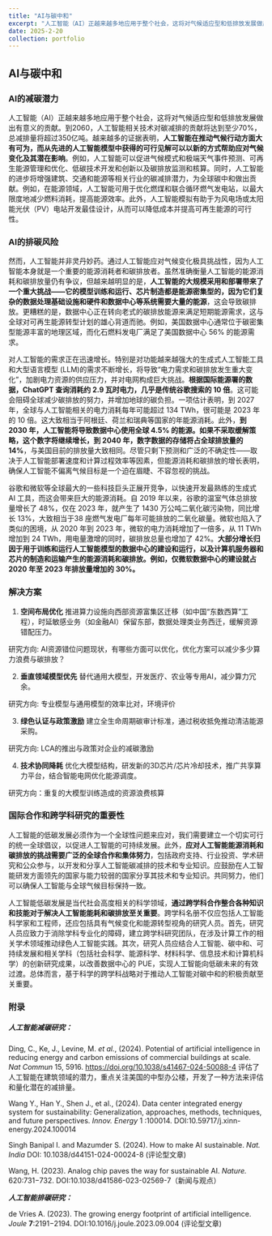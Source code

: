 ```yaml
---
title: "AI与碳中和"
excerpt: "人工智能（AI）正越来越多地应用于整个社会，这将对气候适应型和低排放发展做出有意义的贡献，然而，高强度的算力需求也带来了极大的环境成本。<br/><img src='/images/AI3.png'>"
date: 2025-2-20
collection: portfolio
---
```


## AI与碳中和

### AI的减碳潜力

人工智能（AI）正越来越多地应用于整个社会，这将对气候适应型和低排放发展做出有意义的贡献。到2060，人工智能相关技术对碳减排的贡献将达到至少70%，总减排量将超过350亿吨。越来越多的证据表明，**人工智能在推动气候行动方面大有可为，而从先进的人工智能模型中获得的可行见解可以以新的方式帮助应对气候变化及其潜在影响**。例如，人工智能可以促进气候模式和极端天气事件预测、可再生能源管理和优化、低碳技术开发和创新以及碳排放监测和核算。同时，人工智能的进步将增强建筑、交通和能源等相关行业的碳减排潜力，为全球碳中和做出贡献。例如，在能源领域，人工智能可用于优化燃煤和联合循环燃气发电站，以最大限度地减少燃料消耗，提高能源效率。此外，人工智能模拟有助于为风电场或太阳能光伏（PV）电站开发最佳设计，从而可以降低成本并提高可再生能源的可行性。



### AI的排碳风险

然而，人工智能并非灵丹妙药。通过人工智能应对气候变化极具挑战性，因为人工智能本身就是一个重要的能源消耗者和碳排放者。虽然准确衡量人工智能的能源消耗和碳排放量仍有争议，但越来越明显的是，**人工智能的大规模采用和部署带来了一个重大挑战——它的模型训练和运行、芯片制造都是能源密集型的，因为它们复杂的数据处理基础设施和硬件和数据中心等系统需要大量的能源**，这会导致碳排放。更糟糕的是，数据中心正在转向老式的碳排放能源来满足短期能源需求，这与全球对可再生能源转型计划的雄心背道而驰。例如，美国数据中心通常位于碳密集型能源丰富的地理区域，而化石燃料发电厂满足了美国数据中心 56% 的能源需求。

对人工智能的需求正在迅速增长。特别是对功能越来越强大的生成式人工智能工具和大型语言模型 (LLM)的需求不断增长，将导致“电力需求和碳排放发生重大变化”，加剧电力资源的供应压力，并对电网构成巨大挑战。**根据国际能源署的数据，ChatGPT 查询消耗约 2.9 瓦时电力，几乎是传统谷歌搜索的 10 倍**。这可能会阻碍全球减少碳排放的努力，并增加地球的碳负担。一项估计表明，到 2027 年，全球与人工智能相关的电力消耗每年可能超过 134 TWh，很可能是 2023 年的 10 倍。这大致相当于阿根廷、荷兰和瑞典等国家的年能源消耗。此外，**到 2030 年，人工智能将导致数据中心使用全球 4.5% 的能源。如果不采取缓解策略，这个数字将继续增长，到 2040 年，数字数据的存储将占全球排放量的 14%**，与美国目前的排放量大致相同。尽管只剩下预测和广泛的不确定性——取决于人工智能部署速度和计算过程效率等因素，但能源消耗和碳排放的增长表明，确保人工智能不偏离气候目标是一个迫在眉睫、不容忽视的挑战。

谷歌和微软等全球最大的一些科技巨头正展开竞争，以快速开发最熟练的生成式 AI 工具，而这会带来巨大的能源消耗。自 2019 年以来，谷歌的温室气体总排放量增长了 48%，仅在 2023 年，就产生了 1430 万公吨二氧化碳污染物，同比增长 13%，大致相当于38 座燃气发电厂每年可能排放的二氧化碳量。微软也陷入了类似的困境，从 2020 年到 2023 年，微软的电力消耗增加了一倍多，从 11 TWh 增加到 24 TWh，用电量激增的同时，碳排放总量也增加了 42%。**大部分增长归因于用于训练和运行人工智能模型的数据中心的建设和运行，以及计算机服务器和芯片的制造和运输产生的能源消耗和碳排放。例如，仅微软数据中心的建设就占 2020 年至 2023 年排放量增加的 30%。**



### 解决方案

1. **空间布局优化**
   推进算力设施向西部资源富集区迁移（如中国“东数西算”工程），时延敏感业务（如金融AI）保留东部，数据处理类业务西迁，缓解资源错配压力。

研究方向:  AI资源错位问题现状，有哪些方面可以优化，优化方案可以减少多少算力浪费与碳排放？

2. **垂直领域模型优先**
   替代通用大模型，开发医疗、农业等专用AI，减少算力冗余。

研究方向:  专业模型与通用模型的效率比对，环境评价

3. **绿色认证与政策激励**
   建立全生命周期碳审计标准，通过税收抵免推动清洁能源采购。

研究方向:  LCA的推出与政策对企业的减碳激励

4. **技术协同降耗**
   优化大模型结构，研发新的3D芯片/芯片冷却技术，推广共享算力平台，结合智能电网优化能源调度。

研究方向：重复的大模型训练造成的资源浪费核算



### **国际合作和跨学科研究的重要性**

人工智能的低碳发展必须作为一个全球性问题来应对，我们需要建立一个切实可行的统一全球倡议，以促进人工智能的可持续发展。此外，**应对人工智能能源消耗和碳排放的挑战需要广泛的全球合作和集体努力**，包括政府支持、行业投资、学术研究和公众参与，以开发和分享人工智能碳减排的技术和专业知识。应鼓励在人工智能研发方面领先的国家与能力较弱的国家分享其技术和专业知识。共同努力，他们可以确保人工智能与全球气候目标保持一致。

人工智能低碳发展是当代社会高度相关的科学领域，**通过跨学科合作整合各种知识和技能对于解决人工智能能耗和碳排放至关重要**。跨学科名册不仅应包括人工智能科学家和工程师，还应包括具有气候变化和能源转型视角的研究人员。首先，研究人员应致力于消除学科专业化的障碍，建立跨学科研究团队，在涉及计算工作的相关学术领域推动绿色人工智能实践。其次，研究人员应结合人工智能、碳中和、可持续发展和相关学科（包括社会科学、能源科学、材料科学、信息技术和计算机科学）的创新研究成果，以改善数据中心的 PUE，实现人工智能向低碳未来的有效过渡。总体而言，基于科学的跨学科战略对于推动人工智能对碳中和的积极贡献至关重要。



### 附录

##### ***人工智能减碳研究：***

Ding, C., Ke, J., Levine, M. *et al.*, (2024). Potential of artificial intelligence in reducing energy and carbon emissions of commercial buildings at scale. *Nat Commun* 15, 5916. https://doi.org/10.1038/s41467-024-50088-4 评估了人工智能在建筑领域的潜力，重点关注美国的中型办公楼，开发了一种方法来评估和量化潜在的减排量。

Wang Y., Han Y., Shen J., et al., (2024). Data center integrated energy system for sustainability: Generalization, approaches, methods, techniques, and future perspectives. *Innov. Energy* 1 :100014. DOI:10.59717/j.xinn-energy.2024.100014 

Singh Banipal I. and Mazumder S. (2024). How to make AI sustainable. *Nat. India* DOI: 10.1038/d44151-024-00024-8 (评论型文章)

Wang, H. (2023). Analog chip paves the way for sustainable AI. *Nature.* 620:731−732. DOI:10.1038/d41586-023-02569-7（新闻与观点）

***人工智能排碳研究：***

de Vries A. (2023). The growing energy footprint of artificial intelligence. *Joule* **7**:2191−2194. DOI:10.1016/j.joule.2023.09.004  (评论型文章)
